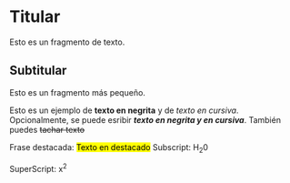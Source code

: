 ﻿# Titular

Esto es un fragmento de texto.

## Subtitular

Esto es un fragmento más pequeño.

Esto es un ejemplo de **texto en negrita** y de _texto en cursiva_. Opcionalmente, se puede esribir ***texto en negrita y en cursiva***. También puedes ~~tachar texto~~ 

<!---
el símbolo virgulilla ~ se hace utiliza pulsando Alt + 126 (bloq Num)
-->

<!-- Destacar fragmentos de texto, crear subíndices y crear superíndices -->

Frase destacada: <mark>Texto en destacado</mark>
Subscript: H<sub>2</sub>0

SuperScript: x<sup>2</sup>

